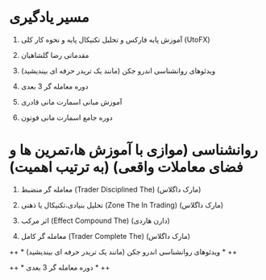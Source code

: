 




# مسیر یادگیری #

1. آموزش پایه فارکس و تحلیل تکنیکال پایه و نحوه کار کلی (UtoFX)

2. مقدماتی رضا گلشاهیان

3. ویدئوهای روانشناسی اندرو جکن (مانند یک تریدر حرفه ای بیندیشید)

4. دوره معامله گر 3 بعدی 

5. آموزش مبانی اسمارت مانی قادری 

6. دوره جامع اسمارت مانی فوتون




# روانشناسی  (موازی با آموزش ها،تمرین ها و فضای معاملات واقعی) (به ترتیب اهمیت) #

1. معامله گر منضبط (Trader Disciplined The) (مارک داگلاس)

2. تحلیل بنیادی،تکنیکال یا ذهنی (Zone The In Trading) (مارک داگلاس)

3. اثر مرکب (Effect Compound The) (دارن هاردی)

4. معامله گر کامل (Trader Complete The) (مارک داگلاس)

++ * ویدئوهای روانشناسی اندرو جکن (مانند یک تریدر حرفه ای بیندیشید) * ++

++ * دوره معامله گر 3 بعدی * ++

